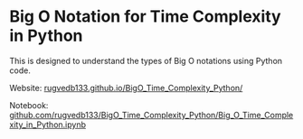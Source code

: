 # Big O Notation for Time Complexity in Python

This is designed to understand the types of Big O notations using Python code.

Website: [rugvedb133.github.io/BigO_Time_Complexity_Python/](https://rugvedb133.github.io/BigO_Time_Complexity_Python/)

Notebook: [github.com/rugvedb133/BigO_Time_Complexity_Python/Big_O_Time_Complexity_in_Python.ipynb](https://github.com/rugvedb133/BigO_Time_Complexity_Python/blob/main/Big_O_Time_Complexity_in_Python.ipynb)